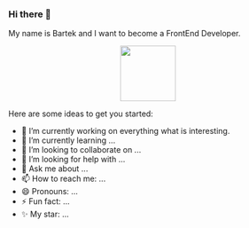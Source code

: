 ### Hi there 👋

My name is Bartek and I want to become a FrontEnd Developer. 


<div id="header" align="center">
  <img src="[https://giphy.com/clips/originals-hacker-desi-hackette-lu01tsQqf1mJuHrFVq](https://giphy.com/clips/originals-hacker-desi-hackette-lu01tsQqf1mJuHrFVq)" width="100"/>
</div>
  

Here are some ideas to get you started:

- 🔭 I’m currently working on everything what is interesting.
- 🌱 I’m currently learning ...
- 👯 I’m looking to collaborate on ...
- 🤔 I’m looking for help with ...
- 💬 Ask me about ...
- 📫 How to reach me: ...
- 😄 Pronouns: ...
- ⚡ Fun fact: ...
- ✨ My star: ...
